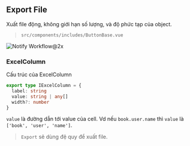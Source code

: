 ## Export File
Xuất file động, không giới hạn số lượng, và độ phức tạp của object.

> `src/components/includes/ButtonBase.vue`
<!-- end -->

![Notify Workflow@2x](https://i.imgur.com/ZhR1m76.png)

### ExcelColumn
Cấu trúc của ExcelColumn
```ts
export type IExcelColumn = {
  label: string
  value: string | any[]
  width?: number
}
```
`value` là đường dẫn tới value của cell. Vd nếu `book.user.name` thì `value` là `['book', 'user', 'name']`.

>`Export` sẽ dùng đệ quy để xuất file.
